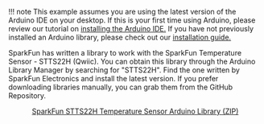 
!!! note
    This example assumes you are using the latest version of the Arduino IDE on your desktop. If this is your first time using Arduino, please review our tutorial on <a href="https://learn.sparkfun.com/tutorials/installing-arduino-ide">installing the Arduino IDE.</a> If you have not previously installed an Arduino library, please check out our <a href="https://learn.sparkfun.com/tutorials/installing-an-arduino-library">installation guide.</a>



SparkFun has written a library to work with the SparkFun Temperature Sensor - STTS22H (Qwiic). You can obtain this library through the Arduino Library Manager by searching for "STTS22H". Find the one written by SparkFun Electronics and install the latest version. If you prefer downloading libraries manually, you can grab them from the GitHub Repository.

<div style="text-align: center"><a href="https://github.com/sparkfun/SparkFun_STTS22H_Arduino_Library/archive/refs/heads/main.zip" class="md-button">SparkFun STTS22H Temperature Sensor Arduino Library (ZIP)</a></div>


